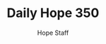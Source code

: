 ---
image: /assets/img/daily-hope-default-artwork.png
title: Daily Hope 350
number: 350
categories:
  - Daily Hope
author: Hope Staff
notes: Daily Hope 350
embed: >-
  <iframe style="border-radius:12px" src="https://open.spotify.com/embed/episode/4VAE5OW4Pqu3NJz9VmAkCK?utm_source=generator" width="100%" height="352" frameBorder="0" allowfullscreen="" allow="autoplay; clipboard-write; encrypted-media; fullscreen; picture-in-picture" loading="lazy"></iframe>
---